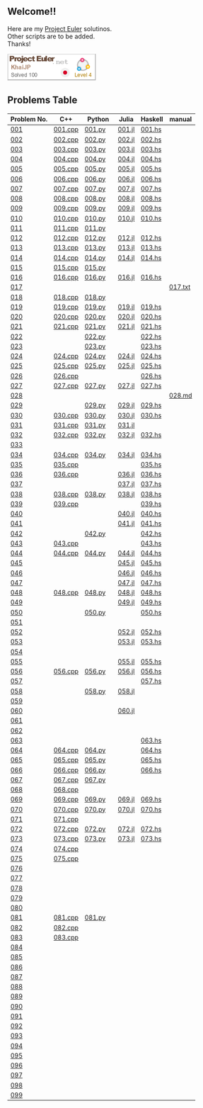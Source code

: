 ## Welcome!!
Here are my [Project Euler](https://projecteuler.net/about) solutinos.  
Other scripts are to be added.  
Thanks!  

![asof 02/Apr/2024](figures/KhaiJP.png)


## Problems Table
| Problem No. | C++ | Python | Julia | Haskell | manual |
| ----------- | --- | ------ | ----- | ------- | ------ |
| [001](https://projecteuler.net/problem=1)  | [001.cpp](\<100/001/001.cpp) | [001.py](\<100/001/001.py) | [001.jl](\<100/001/001.jl) | [001.hs](\<100/001/001.hs) | |
| [002](https://projecteuler.net/problem=2)  | [002.cpp](\<100/002/002.cpp) | [002.py](\<100/002/002.py) | [002.jl](\<100/002/002.jl) | [002.hs](\<100/002/002.hs) | |
| [003](https://projecteuler.net/problem=3)  | [003.cpp](\<100/003/003.cpp) | [003.py](\<100/003/003.py) | [003.jl](\<100/003/003.jl) | [003.hs](\<100/003/003.hs) | |
| [004](https://projecteuler.net/problem=4)  | [004.cpp](\<100/004/004.cpp) | [004.py](\<100/004/004.py) | [004.jl](\<100/004/004.jl) | [004.hs](\<100/004/004.hs) | |
| [005](https://projecteuler.net/problem=5)  | [005.cpp](\<100/005/005.cpp) | [005.py](\<100/005/005.py) | [005.jl](\<100/005/005.jl) | [005.hs](\<100/005/005.hs) | |
| [006](https://projecteuler.net/problem=6)  | [006.cpp](\<100/006/006.cpp) | [006.py](\<100/006/006.py) | [006.jl](\<100/006/006.jl) | [006.hs](\<100/006/006.hs) | |
| [007](https://projecteuler.net/problem=7)  | [007.cpp](\<100/007/007.cpp) | [007.py](\<100/007/007.py) | [007.jl](\<100/007/007.jl) | [007.hs](\<100/007/007.hs) | |
| [008](https://projecteuler.net/problem=8)  | [008.cpp](\<100/008/008.cpp) | [008.py](\<100/008/008.py) | [008.jl](\<100/008/008.jl) | [008.hs](\<100/008/008.hs) | |
| [009](https://projecteuler.net/problem=9)  | [009.cpp](\<100/009/009.cpp) | [009.py](\<100/009/009.py) | [009.jl](\<100/009/009.jl) | [009.hs](\<100/009/009.hs) | |
| [010](https://projecteuler.net/problem=10) | [010.cpp](\<100/010/010.cpp) | [010.py](\<100/010/010.py) | [010.jl](\<100/010/010.jl) | [010.hs](\<100/010/010.hs) | |
| [011](https://projecteuler.net/problem=11) | [011.cpp](\<100/011/011.cpp) | [011.py](\<100/011/011.py) |                            |                            | |
| [012](https://projecteuler.net/problem=12) | [012.cpp](\<100/012/012.cpp) | [012.py](\<100/012/012.py) | [012.jl](\<100/012/012.jl) | [012.hs](\<100/012/012.hs) | |
| [013](https://projecteuler.net/problem=13) | [013.cpp](\<100/013/013.cpp) | [013.py](\<100/013/013.py) | [013.jl](\<100/013/013.jl) | [013.hs](\<100/013/013.hs) | |
| [014](https://projecteuler.net/problem=14) | [014.cpp](\<100/014/014.cpp) | [014.py](\<100/014/014.py) | [014.jl](\<100/014/014.jl) | [014.hs](\<100/014/014.hs) | |
| [015](https://projecteuler.net/problem=15) | [015.cpp](\<100/015/015.cpp) | [015.py](\<100/015/015.py) |                            |                            | |
| [016](https://projecteuler.net/problem=16) | [016.cpp](\<100/016/016.cpp) | [016.py](\<100/016/016.py) | [016.jl](\<100/016/016.jl) | [016.hs](\<100/016/016.hs) | |
| [017](https://projecteuler.net/problem=17) |                              |                            |                            | <!-- [017.hs](\<100/017/017.hs)--> | [017.txt](\<100/017/017.txt) |
| [018](https://projecteuler.net/problem=18) | [018.cpp](\<100/018/018.cpp) | [018.py](\<100/018/018.py) |  |                            | |
| [019](https://projecteuler.net/problem=19) | [019.cpp](\<100/019/019.cpp) | [019.py](\<100/019/019.py) | [019.jl](\<100/019/019.jl) | [019.hs](\<100/019/019.hs) | |
| [020](https://projecteuler.net/problem=20) | [020.cpp](\<100/020/020.cpp) | [020.py](\<100/020/020.py) | [020.jl](\<100/020/020.jl) | [020.hs](\<100/020/020.hs) | |
| [021](https://projecteuler.net/problem=21) | [021.cpp](\<100/021/021.cpp) | [021.py](\<100/021/021.py) | [021.jl](\<100/021/021.jl) | [021.hs](\<100/021/021.hs) | |
| [022](https://projecteuler.net/problem=22) |  | [022.py](\<100/022/022.py) |  | [022.hs](\<100/022/022.hs) |  |
| [023](https://projecteuler.net/problem=23) |  | [023.py](\<100/023/023.py) |  | [023.hs](\<100/023/023.hs) | |
| [024](https://projecteuler.net/problem=24) | [024.cpp](\<100/024/024.cpp) | [024.py](\<100/024/024.py) | [024.jl](\<100/024/024.jl) | [024.hs](\<100/024/024.hs) | |
| [025](https://projecteuler.net/problem=25) | [025.cpp](\<100/025/025.cpp) | [025.py](\<100/025/025.py) | [025.jl](\<100/025/025.jl) | [025.hs](\<100/025/025.hs) | |
| [026](https://projecteuler.net/problem=26) | [026.cpp](\<100/026/026.cpp) | <!-- [025.py](\<100/025/025.py) --> | <!-- [025.jl](\<100/025/025.jl) --> | [026.hs](\<100/026/026.hs) | |
| [027](https://projecteuler.net/problem=27) | [027.cpp](\<100/027/027.cpp) | [027.py](\<100/027/027.py)| [027.jl](\<100/027/027.jl) | [027.hs](\<100/027/027.hs) | |
| [028](https://projecteuler.net/problem=28) | <!-- [028.cpp](\<100/028/028.cpp) --> | <!-- [028.py](\<100/028/028.py) --> | <!-- [028.jl](\<100/028/028.jl) --> |                           | [028.md](\<100/028/028.md) |
| [029](https://projecteuler.net/problem=29) | <!-- [029.cpp](\<100/029/029.cpp) --> | [029.py](\<100/029/029.py) | [029.jl](\<100/029/029.jl) | [029.hs](\<100/029/029.hs) | |
| [030](https://projecteuler.net/problem=30) | [030.cpp](\<100/030/030.cpp) | [030.py](\<100/030/030.py) | [030.jl](\<100/030/030.jl) | [030.hs](\<100/030/030.hs) | |
| [031](https://projecteuler.net/problem=31) | [031.cpp](\<100/031/031.cpp) | [031.py](\<100/031/031.py) | [031.jl](\<100/031/031.jl) |                            | |
| [032](https://projecteuler.net/problem=32) | [032.cpp](\<100/032/032.cpp) | [032.py](\<100/032/032.py) | [032.jl](\<100/032/032.jl) | [032.hs](\<100/032/032.hs) | |
| [033](https://projecteuler.net/problem=33) | <!-- [033.cpp](\<100/033/033.cpp) --> | <!-- [033.py](\<100/033/033.py) --> | <!-- [033.jl](\<100/033/033.jl) --> |                            | |
| [034](https://projecteuler.net/problem=34) | [034.cpp](\<100/034/034.cpp) | [034.py](\<100/034/034.py) | [034.jl](\<100/034/034.jl) | [034.hs](\<100/034/034.hs) | |
| [035](https://projecteuler.net/problem=35) | [035.cpp](\<100/035/035.cpp) | <!-- [035.py](\<100/035/035.py) --> | <!-- [035.jl](\<100/035/035.jl) --> | [035.hs](\<100/035/035.hs) | |
| [036](https://projecteuler.net/problem=36) | [036.cpp](\<100/036/036.cpp) | <!-- [036.py](\<100/036/036.py) --> | [036.jl](\<100/036/036.jl) | [036.hs](\<100/036/036.hs) | |
| [037](https://projecteuler.net/problem=37) | <!-- [037.cpp](\<100/037/037.cpp) --> | <!-- [037.py](\<100/037/037.py) --> | [037.jl](\<100/037/037.jl) | [037.hs](\<100/037/037.hs) | |
| [038](https://projecteuler.net/problem=38) | [038.cpp](\<100/038/038.cpp) | [038.py](\<100/038/038.py) | [038.jl](\<100/038/038.jl) | [038.hs](\<100/038/038.hs) | |
| [039](https://projecteuler.net/problem=39) | [039.cpp](\<100/039/039.cpp) | <!-- [039.py](\<100/039/039.py) --> | <!-- [039.jl](\<100/039/039.jl) --> | [039.hs](\<100/039/039.hs) | |
| [040](https://projecteuler.net/problem=40) | <!-- [040.cpp](\<100/040/040.cpp) --> | <!-- [040.py](\<100/040/040.py) --> | [040.jl](\<100/040/040.jl) | [040.hs](\<100/040/040.hs) | |
| [041](https://projecteuler.net/problem=41) | <!-- [041.cpp](\<100/041/041.cpp) --> | <!-- [041.py](\<100/041/041.py) --> | [041.jl](\<100/041/041.jl) | [041.hs](\<100/041/041.hs) | |
| [042](https://projecteuler.net/problem=42) | <!-- [042.cpp](\<100/042/042.cpp) --> | [042.py](\<100/042/042.py) | <!-- [042.jl](\<100/042/042.jl) --> | [042.hs](\<100/042/042.hs) | |
| [043](https://projecteuler.net/problem=43) | [043.cpp](\<100/043/043.cpp) | <!-- [043.py](\<100/043/043.py) --> | <!-- [043.jl](\<100/043/043.jl) --> | [043.hs](\<100/043/043.hs) | |
| [044](https://projecteuler.net/problem=44) | [044.cpp](\<100/044/044.cpp) | [044.py](\<100/044/044.py) | [044.jl](\<100/044/044.jl) | [044.hs](\<100/044/044.hs) | |
| [045](https://projecteuler.net/problem=45) | <!-- [045.cpp](\<100/045/045.cpp) --> | <!-- [045.py](\<100/045/045.py) --> | [045.jl](\<100/045/045.jl) | [045.hs](\<100/045/045.hs) | |
| [046](https://projecteuler.net/problem=46) | <!-- [046.cpp](\<100/046/046.cpp) --> | <!-- [046.py](\<100/046/046.py) --> | [046.jl](\<100/046/046.jl) | [046.hs](\<100/046/046.hs) | |
| [047](https://projecteuler.net/problem=47) | <!-- [047.cpp](\<100/047/047.cpp) --> | <!-- [047.py](\<100/047/047.py) --> | [047.jl](\<100/047/047.jl) | [047.hs](\<100/047/047.hs) | |
| [048](https://projecteuler.net/problem=48) | [048.cpp](\<100/048/048.cpp) | [048.py](\<100/048/048.py) | [048.jl](\<100/048/048.jl) | [048.hs](\<100/048/048.hs) | |
| [049](https://projecteuler.net/problem=49) | <!-- [049.cpp](\<100/049/049.cpp) --> | <!-- [049.py](\<100/049/049.py) --> | [049.jl](\<100/049/049.jl) | [049.hs](\<100/049/049.hs) | |
| [050](https://projecteuler.net/problem=50) | <!-- [050.cpp](\<100/050/050.cpp) --> | [050.py](\<100/050/050.py) | <!-- [050.jl](\<100/050/050.jl) --> | [050.hs](\<100/050/050.hs)  | |
| [051](https://projecteuler.net/problem=51) | <!-- [051.cpp](\<100/051/051.cpp) --> | <!-- [051.py](\<100/051/051.py) --> | <!-- [051.jl](\<100/051/051.jl) --> |                            | |
| [052](https://projecteuler.net/problem=52) | <!-- [052.cpp](\<100/052/052.cpp) --> | <!-- [052.py](\<100/052/052.py) --> | [052.jl](\<100/052/052.jl) | [052.hs](\<100/052/052.hs) | |
| [053](https://projecteuler.net/problem=53) | <!-- [053.cpp](\<100/053/053.cpp) --> | <!-- [053.py](\<100/053/053.py) --> | [053.jl](\<100/053/053.jl) | [053.hs](\<100/053/053.hs)  | |
| [054](https://projecteuler.net/problem=54) | <!-- [054.cpp](\<100/054/054.cpp) --> | <!-- [054.py](\<100/054/054.py) --> | <!-- [054.jl](\<100/054/054.jl) --> |                            | |
| [055](https://projecteuler.net/problem=55) | <!-- [055.cpp](\<100/055/055.cpp) --> | <!-- [055.py](\<100/055/055.py) --> | [055.jl](\<100/055/055.jl) | [055.hs](\<100/055/055.hs) | |
| [056](https://projecteuler.net/problem=56) | [056.cpp](\<100/056/056.cpp) | [056.py](\<100/056/056.py) | [056.jl](\<100/056/056.jl) | [056.hs](\<100/056/056.hs) | |
| [057](https://projecteuler.net/problem=57) | <!-- [057.cpp](\<100/057/057.cpp) --> | <!-- [057.py](\<100/057/057.py) --> | <!-- [057.jl](\<100/057/057.jl) --> | [057.hs](\<100/057/057.hs) | |
| [058](https://projecteuler.net/problem=58) | <!-- [058.cpp](\<100/058/058.cpp) --> | [058.py](\<100/058/058.py) | [058.jl](\<100/058/058.jl) |                            | |
| [059](https://projecteuler.net/problem=59) | <!-- [059.cpp](\<100/059/059.cpp) --> | <!-- [059.py](\<100/059/059.py) --> | <!-- [059.jl](\<100/059/059.jl) --> |                            | |
| [060](https://projecteuler.net/problem=60) | <!-- [060.cpp](\<100/060/060.cpp) --> | <!-- [060.py](\<100/060/060.py) --> | [060.jl](\<100/060/060.jl) |                            | |
| [061](https://projecteuler.net/problem=61) | <!-- [061.cpp](\<100/061/061.cpp) --> | <!-- [061.py](\<100/061/061.py) --> | <!-- [061.jl](\<100/061/061.jl) --> |                            | |
| [062](https://projecteuler.net/problem=62) | <!-- [062.cpp](\<100/062/062.cpp) --> | <!-- [062.py](\<100/062/062.py) --> | <!-- [062.jl](\<100/062/062.jl) --> |                            | |
| [063](https://projecteuler.net/problem=63) | <!-- [063.cpp](\<100/063/063.cpp) --> | <!-- [063.py](\<100/063/063.py) --> | <!-- [063.jl](\<100/063/063.jl) --> | [063.hs](\<100/063/063.hs) | |
| [064](https://projecteuler.net/problem=64) | [064.cpp](\<100/064/064.cpp) | [064.py](\<100/064/064.py) | <!-- [064.jl](\<100/064/064.jl) --> | [064.hs](\<100/064/064.hs) | |
| [065](https://projecteuler.net/problem=65) | [065.cpp](\<100/065/065.cpp) | [065.py](\<100/065/065.py) | <!-- [065.jl](\<100/065/065.jl) --> | [065.hs](\<100/065/065.hs) | |
| [066](https://projecteuler.net/problem=66) | [066.cpp](\<100/066/066.cpp) | [066.py](\<100/066/066.py)　| <!-- [066.jl](\<100/066/066.jl) --> | [066.hs](\<100/066/066.hs) | |
| [067](https://projecteuler.net/problem=67) | [067.cpp](\<100/067/067.cpp) | [067.py](\<100/067/067.py) | <!-- [067.jl](\<100/067/067.jl) --> |                            | |
| [068](https://projecteuler.net/problem=68) | [068.cpp](\<100/068/068.cpp) | <!-- [068.py](\<100/068/068.py) --> | <!-- [068.jl](\<100/068/068.jl) --> |                            | |
| [069](https://projecteuler.net/problem=69) | [069.cpp](\<100/069/069.cpp) | [069.py](\<100/069/069.py) | [069.jl](\<100/069/069.jl) | [069.hs](\<100/069/069.hs) | |
| [070](https://projecteuler.net/problem=70) | [070.cpp](\<100/070/070.cpp) | [070.py](\<100/070/070.py) | [070.jl](\<100/070/070.jl) | [070.hs](\<100/070/070.hs) | |
| [071](https://projecteuler.net/problem=71) | [071.cpp](\<100/071/071.cpp) | <!-- [071.py](\<100/071/071.py) --> | <!-- [071.jl](\<100/071/071.jl) --> |                            | |
| [072](https://projecteuler.net/problem=72) | [072.cpp](\<100/072/072.cpp) | [072.py](\<100/072/072.py) | [072.jl](\<100/072/072.jl) | [072.hs](\<100/072/072.hs) | |
| [073](https://projecteuler.net/problem=73) | [073.cpp](\<100/073/073.cpp) | [073.py](\<100/073/073.py) | [073.jl](\<100/073/073.jl) | [073.hs](\<100/073/073.hs) | |
| [074](https://projecteuler.net/problem=74) | [074.cpp](\<100/074/074.cpp) | <!-- [074.py](\<100/074/074.py) --> | <!-- [074.jl](\<100/074/074.jl) --> |                            | |
| [075](https://projecteuler.net/problem=75) | [075.cpp](\<100/075/075.cpp) | <!-- [075.py](\<100/075/075.py) --> | <!-- [075.jl](\<100/075/075.jl) --> |                            | |
| [076](https://projecteuler.net/problem=76) | <!-- [076.cpp](\<100/076/076.cpp) --> | <!-- [076.py](\<100/076/076.py) --> | <!-- [076.jl](\<100/076/076.jl) --> |                            | |
| [077](https://projecteuler.net/problem=77) | <!-- [077.cpp](\<100/077/077.cpp) --> | <!-- [077.py](\<100/077/077.py) --> | <!-- [077.jl](\<100/077/077.jl) --> |                            | |
| [078](https://projecteuler.net/problem=78) | <!-- [078.cpp](\<100/078/078.cpp) --> | <!-- [078.py](\<100/078/078.py) --> | <!-- [078.jl](\<100/078/078.jl) --> |                            | |
| [079](https://projecteuler.net/problem=79) | <!-- [079.cpp](\<100/079/079.cpp) --> | <!-- [079.py](\<100/079/079.py) --> | <!-- [079.jl](\<100/079/079.jl) --> |                            | |
| [080](https://projecteuler.net/problem=80) | <!-- [080.cpp](\<100/080/080.cpp) --> | <!-- [080.py](\<100/080/080.py) --> | <!-- [080.jl](\<100/080/080.jl) --> |                            | |
| [081](https://projecteuler.net/problem=81) | [081.cpp](\<100/081/081.cpp) | [081.py](\<100/081/081.py) | <!-- [081.jl](\<100/081/081.jl) --> |                            | |
| [082](https://projecteuler.net/problem=82) | [082.cpp](\<100/082/082.cpp) | <!-- [082.py](\<100/082/082.py) --> | <!-- [082.jl](\<100/082/082.jl) --> |                            | |
| [083](https://projecteuler.net/problem=83) | [083.cpp](\<100/083/083.cpp) | <!-- [083.py](\<100/083/083.py) --> | <!-- [083.jl](\<100/083/083.jl) --> |                            | |
| [084](https://projecteuler.net/problem=84) | <!-- [084.cpp](\<100/084/084.cpp) --> | <!-- [084.py](\<100/084/084.py) --> | <!-- [084.jl](\<100/084/084.jl) --> |                            | |
| [085](https://projecteuler.net/problem=85) | <!-- [085.cpp](\<100/085/085.cpp) --> | <!-- [085.py](\<100/085/085.py) --> | <!-- [085.jl](\<100/085/085.jl) --> |                            | |
| [086](https://projecteuler.net/problem=86) | <!-- [086.cpp](\<100/086/086.cpp) --> | <!-- [086.py](\<100/086/086.py) --> | <!-- [086.jl](\<100/086/086.jl) --> |                            | |
| [087](https://projecteuler.net/problem=87) | <!-- [087.cpp](\<100/087/087.cpp) --> | <!-- [087.py](\<100/087/087.py) --> | <!-- [087.jl](\<100/087/087.jl) --> |                            | |
| [088](https://projecteuler.net/problem=88) | <!-- [088.cpp](\<100/088/088.cpp) --> | <!-- [088.py](\<100/088/088.py) --> | <!-- [088.jl](\<100/088/088.jl) --> |                            | |
| [089](https://projecteuler.net/problem=89) | <!-- [089.cpp](\<100/089/089.cpp) --> | <!-- [089.py](\<100/089/089.py) --> | <!-- [089.jl](\<100/089/089.jl) --> |                            | |
| [090](https://projecteuler.net/problem=90) | <!-- [090.cpp](\<100/090/090.cpp) --> | <!-- [090.py](\<100/090/090.py) --> | <!-- [090.jl](\<100/090/090.jl) --> |                            | |
| [091](https://projecteuler.net/problem=91) | <!-- [091.cpp](\<100/091/091.cpp) --> | <!-- [091.py](\<100/091/091.py) --> | <!-- [091.jl](\<100/091/091.jl) --> |                            | |
| [092](https://projecteuler.net/problem=92) | <!-- [092.cpp](\<100/092/092.cpp) --> | <!-- [092.py](\<100/092/092.py) --> | <!-- [092.jl](\<100/092/092.jl) --> |                            | |
| [093](https://projecteuler.net/problem=93) | <!-- [093.cpp](\<100/093/093.cpp) --> | <!-- [093.py](\<100/093/093.py) --> | <!-- [093.jl](\<100/093/093.jl) --> |                            | |
| [094](https://projecteuler.net/problem=94) | <!-- [094.cpp](\<100/094/094.cpp) --> | <!-- [094.py](\<100/094/094.py) --> | <!-- [094.jl](\<100/094/094.jl) --> |                            | |
| [095](https://projecteuler.net/problem=95) | <!-- [095.cpp](\<100/095/095.cpp) --> | <!-- [095.py](\<100/095/095.py) --> | <!-- [095.jl](\<100/095/095.jl) --> |                            | |
| [096](https://projecteuler.net/problem=96) | <!-- [096.cpp](\<100/096/096.cpp) --> | <!-- [096.py](\<100/096/096.py) --> | <!-- [096.jl](\<100/096/096.jl) --> |                            | |
| [097](https://projecteuler.net/problem=97) | <!-- [097.cpp](\<100/097/097.cpp) --> | <!-- [097.py](\<100/097/097.py) --> | <!-- [097.jl](\<100/097/097.jl) --> |                            | |
| [098](https://projecteuler.net/problem=98) | <!-- [098.cpp](\<100/098/098.cpp) --> | <!-- [098.py](\<100/098/098.py) --> | <!-- [098.jl](\<100/098/098.jl) --> |                            | |
| [099](https://projecteuler.net/problem=99) | <!-- [099.cpp](\<100/099/099.cpp) --> | <!-- [099.py](\<100/099/099.py) --> | <!-- [099.jl](\<100/099/099.jl) --> |                            | |
